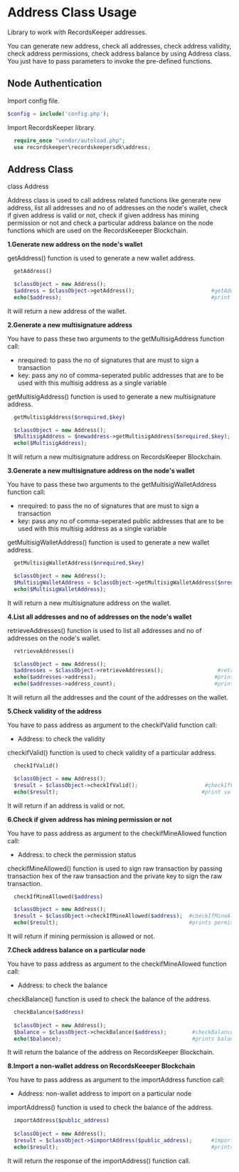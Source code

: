 
Address Class Usage
====================

Library to work with RecordsKeeper addresses.


You can generate new address, check all addresses, check address validity, check address permissions, check 
address balance by using Address class. You just have to pass parameters to invoke the pre-defined functions.
  


Node Authentication
-------------------


Import config file.

```PHP
$config = include('config.php');
```

Import RecordsKeeper library.

```PHP
  require_once "vendor/autoload.php";
  use recordskeeper\recordskeepersdk\address;
```


Address Class
-------------

  class Address

  Address class is used to call address related functions like generate new address, list all addresses and no of addresses on the node's wallet, check if given address is valid or not, check if given address has mining permission or not and check a particular address balance on the node functions which are used on the RecordsKeeeper Blockchain. 


**1.Generate new address on the node's wallet**
 

getAddress() function is used to generate a new wallet address.

```PHP
  getAddress()

  $classObject = new Address();
  $address = $classObject->getAddress();                        #getAddress function call
  echo($address);                                               #print a new address
```
It will return a new address of the wallet.


**2.Generate a new multisignature address**

You have to pass these two arguments to the getMultisigAddress function call:

- nrequired: to pass the no of signatures that are must to sign a transaction
- key: pass any no of comma-seperated public addresses that are to be used with this multisig address as a single variable 

getMultisigAddress() function is used to generate a new multisignature address.

```PHP
  getMultisigAddress($nrequired,$key)  

  $classObject = new Address();
  $MultisigAddress = $newaddress->getMultisigAddress($nrequired,$key);   #getMultisigAddress() function call
  echo($MultisigAddress);                                                #print a newMultisigAddress
```
It will return a new multisignature address on RecordsKeeper Blockchain.


**3.Generate a new multisignature address on the node's wallet**

You have to pass these two arguments to the getMultisigWalletAddress function call:

- nrequired: to pass the no of signatures that are must to sign a transaction
- key: pass any no of comma-seperated public addresses that are to be used with this multisig address as a single variable

getMultisigWalletAddress() function is used to generate a new wallet address.

```PHP
  getMultisigWalletAddress($nrequired,$key)  

  $classObject = new Address();
  $MultisigWalletAddress = $classObject->getMultisigWalletAddress($nrequired,$key);   #getMultisigWalletAddress() function call
  echo($MultisigWalletAddress);                                                      #print a newAddress
```
It will return a new multisignature address on the wallet.


**4.List all addresses and no of addresses on the node's wallet**

retrieveAddresses() function is used to list all addresses and no of addresses on the node's wallet.

```PHP
  retrieveAddresses()

  $classObject = new Address();
  $addresses = $classObject->retrieveAddresses();                 #retrieveAddresses function call
  echo($addresses->address);                                     #print all the addresses of the wallet
  echo($addresses->address_count);                               #print the address count
```
It will return all the addresses and the count of the addresses on the wallet.
 
**5.Check validity of the address**

You have to pass address as argument to the checkifValid function call:

- Address: to check the validity

checkifValid() function is used to check validity of a particular address. 

```PHP
  checkIfValid()

  $classObject = new Address();
  $result = $classObject->checkIfValid();                     #checkIfValid() function call
  echo($result);                                             #print validity of the address
```  
It will return if an address is valid or not.

**6.Check if given address has mining permission or not**

You have to pass address as argument to the checkifMineAllowed function call:

- Address: to check the permission status

checkifMineAllowed() function is used to sign raw transaction by passing transaction hex of the raw transaction and the private key to sign the raw transaction.

```PHP
  checkIfMineAllowed($address) 

  $classObject = new Address();
  $result = $classObject->checkIfMineAllowed($address);  #checkIfMineAllowed() function call
  echo($result);                                         #prints permission status of the given address
```
It will return if mining permission is allowed or not.

**7.Check address balance on a particular node**

You have to pass address as argument to the checkifMineAllowed function call:

- Address: to check the balance

checkBalance() function is used to check the balance of the address. 

```PHP
  checkBalance($address)
 
  $classObject = new Address();
  $balance = $classObject->checkBalance($address);        #checkBalance() function call
  echo($balance);                                         #prints balance of the address 
```
It will return the balance of the address on RecordsKeeper Blockchain.


**8.Import a non-wallet address on RecordsKeeeper Blockchain**

You have to pass address as argument to the importAddress function call:

- Address: non-wallet address to import on a particular node

importAddress() function is used to check the balance of the address. 

```PHP
  importAddress($public_address)
  
  $classObject = new Address();
  $result = $classObject->$importAddress($public_address);      #importAddress() function call
  echo($result);                                                #prints response whether address is successfully imported or not
```
It will return the response of the importAddress() function call.

 
